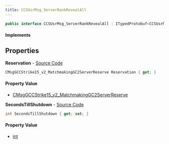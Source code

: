 ```yaml
---
title: CCSUsrMsg_ServerRankRevealAll
---
```


```csharp
public interface CCSUsrMsg_ServerRankRevealAll : ITypedProtobuf<CCSUsrMsg_ServerRankRevealAll>, INativeHandle, INetMessage<CCSUsrMsg_ServerRankRevealAll>, IDisposable
```

#### Implements

## Properties

**Reservation** - [Source Code](https://github.com/swiftly-solution/swiftlys2/blob/main/managed/src/SwiftlyS2.Generated/Protobufs/Interfaces/CCSUsrMsg_ServerRankRevealAll.cs#L21)

```csharp
CMsgGCCStrike15_v2_MatchmakingGC2ServerReserve Reservation { get; }
```

#### Property Value

- [CMsgGCCStrike15_v2_MatchmakingGC2ServerReserve](/docs/api/shared/protobufdefinitions/cmsggccstrike15_v2_matchmakinggc2serverreserve)

**SecondsTillShutdown** - [Source Code](https://github.com/swiftly-solution/swiftlys2/blob/main/managed/src/SwiftlyS2.Generated/Protobufs/Interfaces/CCSUsrMsg_ServerRankRevealAll.cs#L18)

```csharp
int SecondsTillShutdown { get; set; }
```

#### Property Value

- [int](https://learn.microsoft.com/dotnet/api/system.int32)

